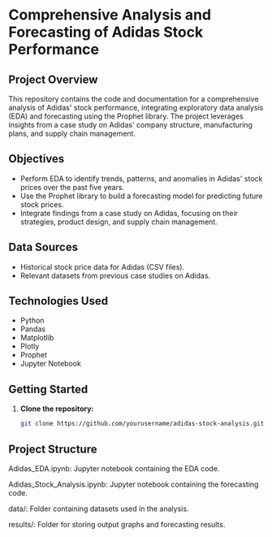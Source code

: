 # Comprehensive Analysis and Forecasting of Adidas Stock Performance

## Project Overview

This repository contains the code and documentation for a comprehensive analysis of Adidas' stock performance, integrating exploratory data analysis (EDA) and forecasting using the Prophet library. The project leverages insights from a case study on Adidas' company structure, manufacturing plans, and supply chain management.

## Objectives

- Perform EDA to identify trends, patterns, and anomalies in Adidas' stock prices over the past five years.
- Use the Prophet library to build a forecasting model for predicting future stock prices.
- Integrate findings from a case study on Adidas, focusing on their strategies, product design, and supply chain management.

## Data Sources

- Historical stock price data for Adidas (CSV files).
- Relevant datasets from previous case studies on Adidas.

## Technologies Used

- Python
- Pandas
- Matplotlib
- Plotly
- Prophet
- Jupyter Notebook

## Getting Started

1. **Clone the repository:**
   ```bash
   git clone https://github.com/yourusername/adidas-stock-analysis.git
   ```

## Project Structure

Adidas_EDA.ipynb: Jupyter notebook containing the EDA code.

Adidas_Stock_Analysis.ipynb: Jupyter notebook containing the forecasting code.

data/: Folder containing datasets used in the analysis.

results/: Folder for storing output graphs and forecasting results.
